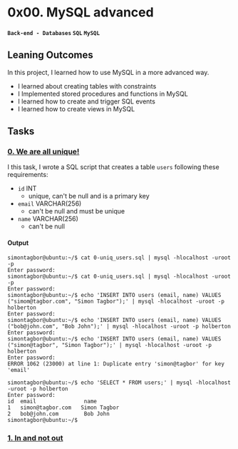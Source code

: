 # 0x00. MySQL advanced
#### ` Back-end - Databases ` ` SQL ` ` MySQL `

## Leaning Outcomes
In this project, I learned how to use MySQL in a more advanced way.
- I learned about creating tables with constraints
- I Implemented stored procedures and functions in MySQL
- I learned how to create and trigger SQL events
- I learned how to create views in MySQL

## Tasks

### [0. We are all unique!](./0-uniq_users.sql)
I this task, I wrote a SQL script that creates a table `users` following these requirements:
- `id` INT
    - unique, can't be null and is a primary key
- `email` VARCHAR(256)
    - can't be null and must be unique
- `name` VARCHAR(256)
    - can't be null

#### Output
```
simontagbor@ubuntu:~/$ cat 0-uniq_users.sql | mysql -hlocalhost -uroot -p
Enter password:
simontagbor@ubuntu:~/$ cat 0-uniq_users.sql | mysql -hlocalhost -uroot -p
Enter password:
simontagbor@ubuntu:~/$ echo 'INSERT INTO users (email, name) VALUES ("simom@tagbor.com", "Simon Tagbor");' | mysql -hlocalhost -uroot -p holberton
Enter password:
simontagbor@ubuntu:~/$ echo 'INSERT INTO users (email, name) VALUES ("bob@john.com", "Bob John");' | mysql -hlocalhost -uroot -p holberton	
Enter password:
simontagbor@ubuntu:~/$ echo 'INSERT INTO users (email, name) VALUES ("simon@tagbor", "Simon Tagbor");' | mysql -hlocalhost -uroot -p holberton
Enter password:
ERROR 1062 (23000) at line 1: Duplicate entry 'simon@tagbor' for key 'email'

simontagbor@ubuntu:~/$ echo 'SELECT * FROM users;' | mysql -hlocalhost -uroot -p holberton
Enter password:
id  email               name
1   simon@tagbor.com   Simon Tagbor
2   bob@john.com        Bob John
simontagbor@ubuntu:~/$
```

### [1. In and not out](./1-country_users.sql)


